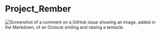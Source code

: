 # Project_Rember

![Screenshot of a comment on a GitHub issue showing an image, added in the Markdown, of an Octocat smiling and raising a tentacle.]([[https://myoctocat.com/assets/images/base-octocat.svg](https://yt3.googleusercontent.com/pMMg2IwId8WFXAOGqp9whyLXQMa23FXe3JAmxPWHVzSaMowcELdR-YoySutJJv7cFR4KdSLuBUg=s900-c-k-c0x00ffffff-no-rj)https://yt3.googleusercontent.com/pMMg2IwId8WFXAOGqp9whyLXQMa23FXe3JAmxPWHVzSaMowcELdR-YoySutJJv7cFR4KdSLuBUg=s900-c-k-c0x00ffffff-no-rj](https://is1-ssl.mzstatic.com/image/thumb/Purple5/v4/ba/5d/4b/ba5d4b16-2101-93c8-c12c-45bff7e296d7/pr_source.jpg/512x512bb.jpg)https://is1-ssl.mzstatic.com/image/thumb/Purple5/v4/ba/5d/4b/ba5d4b16-2101-93c8-c12c-45bff7e296d7/pr_source.jpg/512x512bb.jpg)

